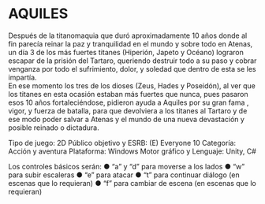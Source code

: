 # AQUILES

Después de la titanomaquia que duró aproximadamente 10 años donde al fin parecía reinar  la paz y tranquilidad en el mundo y sobre todo en Atenas, un día 3 de los más fuertes titanes (Hiperión, Japeto y Océano) lograron escapar de la prisión del Tartaro, queriendo destruir  todo a su paso y cobrar venganza por todo el sufrimiento, dolor, y soledad que dentro de esta  se les impartía.  
En ese momento los tres de los dioses (Zeus, Hades y Poseidón), al ver que los titanes en  esta ocasión estaban más fuertes que nunca, pues pasaron esos 10 años fortaleciéndose,  pidieron ayuda a Aquiles por su gran fama , vigor, y fuerza de batalla, para que devolviera a  los titanes al Tartaro y de ese modo poder salvar a Atenas y el mundo de una nueva  devastación y posible reinado o dictadura.

Tipo de juego: 2D 
Público objetivo y ESRB: (E) Everyone 10
Categoría: Acción y aventura
Plataforma: Windows
Motor gráfico y Lenguaje: Unity, C# 

Los controles básicos serán: 
● “a” y “d” para moverse a los lados 
● “w” para subir escaleras 
● “e” para atacar
● “t” para continuar diálogo (en escenas que lo requieran)
● “f” para cambiar de escena (en escenas que lo requieran)

